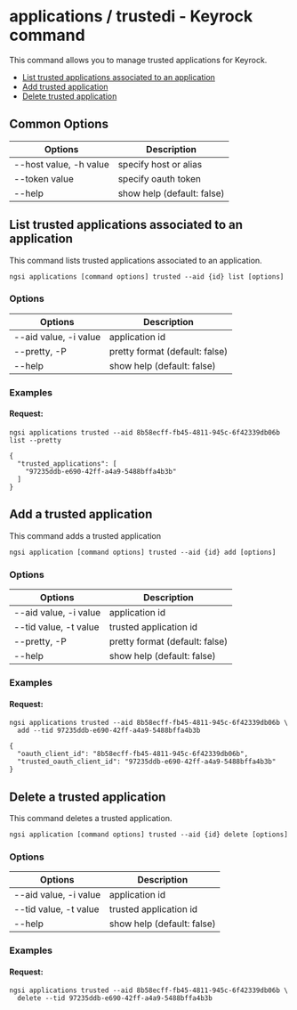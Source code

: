 # applications / trustedi - Keyrock command

This command allows you to manage trusted applications for Keyrock.

-   [List trusted applications associated to an application](#list-trusted-applications-associated-to-an-application)
-   [Add trusted application](#add-a-trusted-application)
-   [Delete trusted application](#delete-a-trusted-application)

## Common Options

| Options                   | Description                |
| ------------------------- | -------------------------- |
| --host value, -h value    | specify host or alias      |
| --token value             | specify oauth token        |
| --help                    | show help (default: false) |

<a name="list-trusted-applications-associated-to-an-application"></a>

## List trusted applications associated to an application

This command lists trusted applications associated to an application.

```console
ngsi applications [command options] trusted --aid {id} list [options]
```

### Options

| Options               | Description                    |
| --------------------- | ------------------------------ |
| --aid value, -i value | application id                 |
| --pretty, -P          | pretty format (default: false) |
| --help                | show help (default: false)     |

### Examples

#### Request:

```console
ngsi applications trusted --aid 8b58ecff-fb45-4811-945c-6f42339db06b list --pretty
```

```console
{
  "trusted_applications": [
    "97235ddb-e690-42ff-a4a9-5488bffa4b3b"
  ]
}
```

<a name="add-a-trusted-application"></a>

## Add a trusted application

This command adds a trusted application

```console
ngsi application [command options] trusted --aid {id} add [options]
```

### Options

| Options               | Description                    |
| --------------------- | ------------------------------ |
| --aid value, -i value | application id                 |
| --tid value, -t value | trusted application id         |
| --pretty, -P          | pretty format (default: false) |
| --help                | show help (default: false)     |

### Examples

#### Request:

```console
ngsi applications trusted --aid 8b58ecff-fb45-4811-945c-6f42339db06b \
  add --tid 97235ddb-e690-42ff-a4a9-5488bffa4b3b
```

```console
{
  "oauth_client_id": "8b58ecff-fb45-4811-945c-6f42339db06b",
  "trusted_oauth_client_id": "97235ddb-e690-42ff-a4a9-5488bffa4b3b"
}
```

<a name="delete-a-trusted-application"></a>

## Delete a trusted application

This command deletes a trusted application.

```console
ngsi application [command options] trusted --aid {id} delete [options]
```

### Options

| Options               | Description                    |
| --------------------- | ------------------------------ |
| --aid value, -i value | application id                 |
| --tid value, -t value | trusted application id         |
| --help                | show help (default: false)     |

### Examples

#### Request:

```console
ngsi applications trusted --aid 8b58ecff-fb45-4811-945c-6f42339db06b \
  delete --tid 97235ddb-e690-42ff-a4a9-5488bffa4b3b
```
